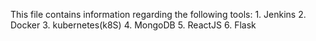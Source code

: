 This file contains information regarding the following tools:
     1. Jenkins
     2. Docker
     3. kubernetes(k8S)
     4. MongoDB
     5. ReactJS
     6. Flask